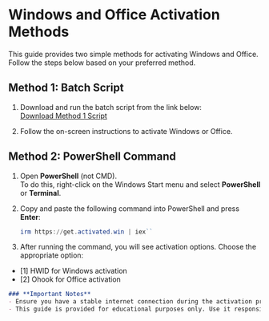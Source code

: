 # Windows and Office Activation Methods

This guide provides two simple methods for activating Windows and Office. Follow the steps below based on your preferred method.

## **Method 1: Batch Script**

1. Download and run the batch script from the link below:  
   [Download Method 1 Script](https://github.com/fentfeen/KingMethod-util/blob/main/windows%20activator/method%201.cmd)

2. Follow the on-screen instructions to activate Windows or Office.

## **Method 2: PowerShell Command**

1. Open **PowerShell** (not CMD).  
   To do this, right-click on the Windows Start menu and select **PowerShell** or **Terminal**.

2. Copy and paste the following command into PowerShell and press **Enter**:  
   ```ps1
   irm https://get.activated.win | iex``

3. After running the command, you will see activation options. Choose the appropriate option:
- [1] HWID for Windows activation
- [2] Ohook for Office activation

```markdown
### **Important Notes**
- Ensure you have a stable internet connection during the activation process.
- This guide is provided for educational purposes only. Use it responsibly and in compliance with applicable laws and licensing agreements.

